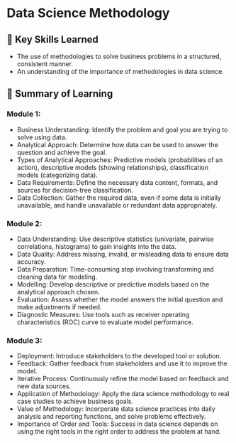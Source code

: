 # Data Science Methodology
## 🔑 Key Skills Learned
- The use of methodologies to solve business problems in a structured, consistent manner.
- An understanding of the importance of methodologies in data science.
## 📑 Summary of Learning
### Module 1:
- Business Understanding: Identify the problem and goal you are trying to solve using data.
- Analytical Approach: Determine how data can be used to answer the question and achieve the goal.
- Types of Analytical Approaches: Predictive models (probabilities of an action), descriptive models (showing relationships), classification models (categorizing data).
- Data Requirements: Define the necessary data content, formats, and sources for decision-tree classification.
- Data Collection: Gather the required data, even if some data is initially unavailable, and handle unavailable or redundant data appropriately.

### Module 2:
- Data Understanding: Use descriptive statistics (univariate, pairwise correlations, histograms) to gain insights into the data.
- Data Quality: Address missing, invalid, or misleading data to ensure data accuracy.
- Data Preparation: Time-consuming step involving transforming and cleaning data for modeling.
- Modelling: Develop descriptive or predictive models based on the analytical approach chosen.
- Evaluation: Assess whether the model answers the initial question and make adjustments if needed.
- Diagnostic Measures: Use tools such as receiver operating characteristics (ROC) curve to evaluate model performance.

### Module 3:
- Deployment: Introduce stakeholders to the developed tool or solution.
- Feedback: Gather feedback from stakeholders and use it to improve the model.
- Iterative Process: Continuously refine the model based on feedback and new data sources.
- Application of Methodology: Apply the data science methodology to real case studies to achieve business goals.
- Value of Methodology: Incorporate data science practices into daily analysis and reporting functions, and solve problems effectively.
- Importance of Order and Tools: Success in data science depends on using the right tools in the right order to address the problem at hand.
